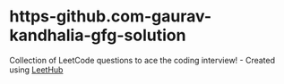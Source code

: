 # https-github.com-gaurav-kandhalia-gfg-solution
Collection of LeetCode questions to ace the coding interview! - Created using [LeetHub](https://github.com/QasimWani/LeetHub)
